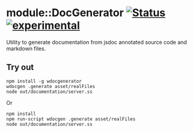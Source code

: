 
# module::DocGenerator [![Status](https://github.com/Wandalen/wDocGenerator/workflows/Publish/badge.svg)](https://github.com/Wandalen/wDocGenerator/actions?query=workflow%3APublish) [![experimental](https://img.shields.io/badge/stability-experimental-orange.svg)](https://github.com/emersion/stability-badges#experimental)

Utility to generate documentation from jsdoc annotated source code and markdown files.

## Try out
```
npm install -g wdocgenerator
wdocgen .generate asset/realFiles
node out/documentation/server.ss
```
Or
```
npm install 
npm run-script wdocgen .generate asset/realFiles
node out/documentation/server.ss
```











































